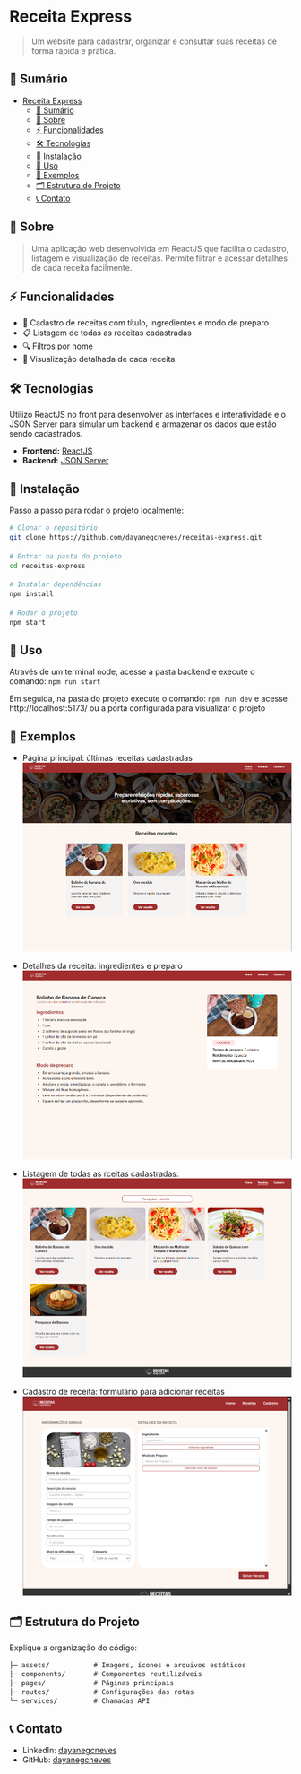 # Receita Express

> Um website para cadastrar, organizar e consultar suas receitas de forma rápida e prática.

## 🔖 Sumário
- [Receita Express](#nome-do-projeto)
  - [🔖 Sumário](#-sumário)
  - [📝 Sobre](#-sobre)
  - [⚡ Funcionalidades](#-funcionalidades)
  - [🛠️ Tecnologias](#️-tecnologias)
  - [🚀 Instalação](#-instalação)
  - [🎯 Uso](#-uso)
  - [📸 Exemplos](#-exemplos)
  - [🗂️ Estrutura do Projeto](#️-estrutura-do-projeto)
  - [📞 Contato](#-contato)

## 📝 Sobre

> Uma aplicação web desenvolvida em ReactJS que facilita o cadastro, listagem e visualização de receitas. Permite filtrar e acessar detalhes de cada receita facilmente.

## ⚡ Funcionalidades
- 📝 Cadastro de receitas com título, ingredientes e modo de preparo
- 📋 Listagem de todas as receitas cadastradas
- 🔍 Filtros por nome
- 📌 Visualização detalhada de cada receita
  
## 🛠️ Tecnologias
Utilizo ReactJS no front para desenvolver as interfaces e interatividade e o JSON Server para simular um backend e armazenar os dados que estão sendo cadastrados.
- **Frontend:** [ReactJS](https://reactjs.org/)
- **Backend:** [JSON Server](https://github.com/typicode/json-server)

## 🚀 Instalação
Passo a passo para rodar o projeto localmente:
```bash
# Clonar o repositório
git clone https://github.com/dayanegcneves/receitas-express.git

# Entrar na pasta do projeto
cd receitas-express

# Instalar dependências
npm install

# Rodar o projeto
npm start
```

## 🎯 Uso

Através de um terminal node, acesse a pasta backend e execute o comando: ```npm run start```

Em seguida, na pasta do projeto execute o comando: ```npm run dev``` e acesse http://localhost:5173/ ou a porta configurada para visualizar o projeto

## 📸 Exemplos

- Página principal: últimas receitas cadastradas
![alt text](image.png)

- Detalhes da receita: ingredientes e preparo
![alt text](image-1.png)

- Listagem de todas as rceitas cadastradas:
![alt text](image-2.png)

- Cadastro de receita: formulário para adicionar receitas
![alt text](image-3.png)


## 🗂️ Estrutura do Projeto

Explique a organização do código:

```src/
├─ assets/           # Imagens, ícones e arquivos estáticos
├─ components/       # Componentes reutilizáveis
├─ pages/            # Páginas principais
├─ routes/           # Configurações das rotas
└─ services/         # Chamadas API
```

## 📞 Contato

- LinkedIn: [dayanegcneves](https://www.linkedin.com/in/dayanegcneves/)
- GitHub: [dayanegcneves](https://github.com/dayanegcneves)
